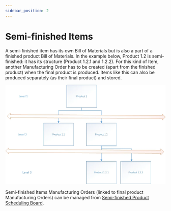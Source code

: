 ```yaml
---
sidebar_position: 2
---
```


# Semi-finished Items

A semi-finished item has its own Bill of Materials but is also a part of a finished product Bill of Materials. In the example below, Product 1.2 is semi-finished: it has its structure (Product 1.2.1 and 1.2.2). For this kind of Item, another Manufacturing Order has to be created (apart from the finished product) when the final product is produced. Items like this can also be produced separately (as their final product) and stored.

![Multi-level](./media/multi-level.webp)

Semi-finished Items Manufacturing Orders (linked to final product Manufacturing Orders) can be managed from [Semi-finished Product Scheduling Board](../../../scheduling/scheduling-board.md).
